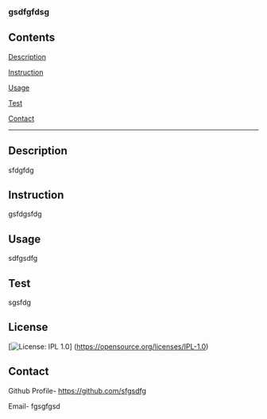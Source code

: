 ### gsdfgfdsg 
 
## Contents  
[Description](#Description) 

[Instruction](#Instrunction)

[Usage](#Usage)

[Test](#Test)

[Contact](#Contact)


*  *  *  *  *

## Description
sfdgfdg


## Instruction
gsfdgsfdg


## Usage
sdfgsdfg


## Test
sgsfdg


## License
[![License: IPL 1.0](https://img.shields.io/badge/License-IPL%201.0-blue.svg)] 
 (https://opensource.org/licenses/IPL-1.0)


## Contact
Github Profile-  https://github.com/sfgsdfg 

Email- fgsgfgsd
